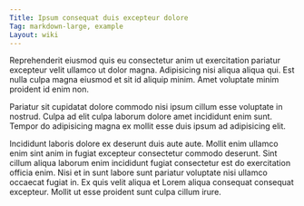 ```yaml
---
Title: Ipsum consequat duis excepteur dolore
Tag: markdown-large, example
Layout: wiki
---
```

Reprehenderit eiusmod quis eu consectetur anim ut exercitation pariatur excepteur velit ullamco ut dolor magna. Adipisicing nisi aliqua aliqua qui. Est nulla culpa magna eiusmod et sit id aliquip minim. Amet voluptate minim proident id enim non.

Pariatur sit cupidatat dolore commodo nisi ipsum cillum esse voluptate in nostrud. Culpa ad elit culpa laborum dolore amet incididunt enim sunt. Tempor do adipisicing magna ex mollit esse duis ipsum ad adipisicing elit.

Incididunt laboris dolore ex deserunt duis aute aute. Mollit enim ullamco enim sint anim in fugiat excepteur consectetur commodo deserunt. Sint cillum aliqua laborum enim incididunt fugiat consectetur est do exercitation officia enim. Nisi et in sunt labore sunt pariatur voluptate nisi ullamco occaecat fugiat in. Ex quis velit aliqua et Lorem aliqua consequat consequat excepteur. Mollit ut esse proident sunt culpa cillum irure.